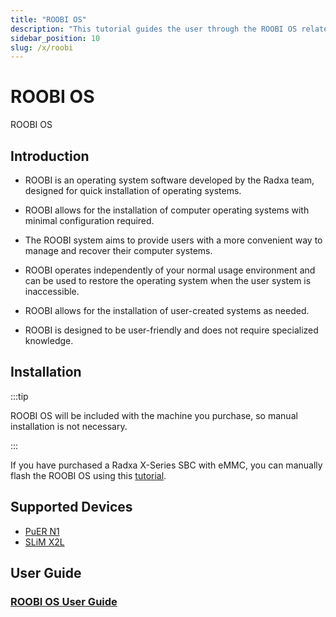 ```yaml
---
title: "ROOBI OS"
description: "This tutorial guides the user through the ROOBI OS related software features of the Radxa X series."
sidebar_position: 10
slug: /x/roobi
---
```


# ROOBI OS

ROOBI OS

## Introduction

- ROOBI is an operating system software developed by the Radxa team, designed for quick installation of operating systems.

- ROOBI allows for the installation of computer operating systems with minimal configuration required.

- The ROOBI system aims to provide users with a more convenient way to manage and recover their computer systems.

- ROOBI operates independently of your normal usage environment and can be used to restore the operating system when the user system is inaccessible.

- ROOBI allows for the installation of user-created systems as needed.

- ROOBI is designed to be user-friendly and does not require specialized knowledge.

## Installation

:::tip

ROOBI OS will be included with the machine you purchase, so manual installation is not necessary.

:::

If you have purchased a Radxa X-Series SBC with eMMC, you can manually flash the ROOBI OS using this [tutorial](/x/roobi/install-roobi).

## Supported Devices

- [PuER N1](https://palmshell.io/puer-n1)
- [SLiM X2L](https://palmshell.io/slim-x2l)

## User Guide

### [ROOBI OS User Guide](https://palmshell.feishu.cn/wiki/NVJmwuCpsikcREkV3OfcWGbnnLd)
